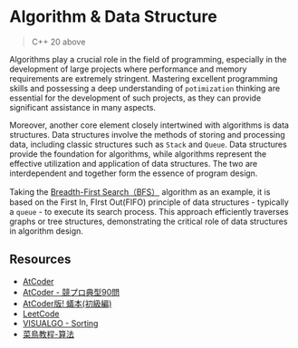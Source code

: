 # Algorithm & Data Structure

> C++ 20 above

Algorithms play a crucial role in the field of programming, especially in the development of large projects where performance and memory requirements are extremely stringent. Mastering excellent programming skills and possessing a deep understanding of `potimization` thinking are essential for the development of such projects, as they can provide significant assistance in many aspects.

Moreover, another core element closely intertwined with algorithms is data structures. Data structures involve the methods of storing and processing data, including classic structures such as `Stack` and `Queue`. Data structures provide the foundation for algorithms, while algorithms represent the effective utilization and application of data structures. The two are interdependent and together form the essence of program design.

Taking the [Breadth-First Search（BFS）](bfs_demos/) algorithm as an example, it is based on the First In, FIrst Out(FIFO) principle of data structures - typically a `queue` - to execute its search process. This approach efficiently traverses graphs or tree structures, demonstrating the critical role of data structures in algorithm design.

## Resources

- [AtCoder](https://atcoder.jp/home)
- [AtCoder - 競プロ典型90問](https://atcoder.jp/contests/typical90)
- [AtCoder版! 蟻本(初級編)](https://qiita.com/drken/items/e77685614f3c6bf86f44#0-%E3%81%AF%E3%81%98%E3%82%81%E3%81%AB)
- [LeetCode](https://leetcode.com/)
- [VISUALGO - Sorting](https://visualgo.net/en/sorting)
- [菜鳥教程-算法](https://www.runoob.com/w3cnote_genre/algorithm)